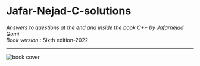 # Jafar-Nejad-C-solutions
*Answers to questions at the end and inside the book C++ by Jafarnejad Qomi*   
*Book version* : Sixth edition-2022  
***
![book cover](https://github.com/user-attachments/assets/49310247-fc44-4daa-947e-67f21ec19150)
